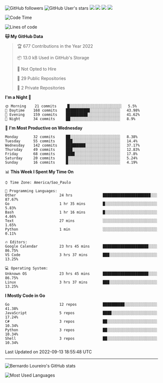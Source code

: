 ![GitHub followers](https://img.shields.io/github/followers/bernardolm?style=for-the-badge&label=GitHub%20followers) ![GitHub User's stars](https://img.shields.io/github/stars/bernardolm?style=for-the-badge&label=GitHub%20User's%20stars) [![](https://img.shields.io/static/v1?logo=linkedin&label=LinkedIn&message=bernardolm&color=0A66C2&style=for-the-badge)](https://www.linkedin.com/in/bernardolm) [![](https://img.shields.io/static/v1?logo=lastdotfm&label=last.fm&message=bernardolm&color=D51007&style=for-the-badge)](https://www.last.fm/user/bernardolm) [![](https://img.shields.io/static/v1?logo=spotify&label=spotify&message=bernardolou&color=1ED760&style=for-the-badge)](https://open.spotify.com/user/bernardolou) [![](https://img.shields.io/static/v1?logo=awesomelists&label=My%20awesome%20stars&message=⭐⭐⭐&color=FC60A8&style=for-the-badge)](https://github.com/bernardolm/awesome-stars)

<!--START_SECTION:waka-->
![Code Time](http://img.shields.io/badge/Code%20Time-1%2C708%20hrs%2016%20mins-blue)

![Lines of code](https://img.shields.io/badge/From%20Hello%20World%20I%27ve%20Written--16%20Thousand%20lines%20of%20code-blue)

**🐱 My GitHub Data** 

> 🏆 677 Contributions in the Year 2022
 > 
> 📦 13.0 kB Used in GitHub's Storage 
 > 
> 🚫 Not Opted to Hire
 > 
> 📜 29 Public Repositories 
 > 
> 🔑 2 Private Repositories  
 > 
**I'm a Night 🦉** 

```text
🌞 Morning    21 commits     █░░░░░░░░░░░░░░░░░░░░░░░░   5.5% 
🌆 Daytime    168 commits    ███████████░░░░░░░░░░░░░░   43.98% 
🌃 Evening    159 commits    ██████████░░░░░░░░░░░░░░░   41.62% 
🌙 Night      34 commits     ██░░░░░░░░░░░░░░░░░░░░░░░   8.9%

```
📅 **I'm Most Productive on Wednesday** 

```text
Monday       32 commits     ██░░░░░░░░░░░░░░░░░░░░░░░   8.38% 
Tuesday      55 commits     ███░░░░░░░░░░░░░░░░░░░░░░   14.4% 
Wednesday    142 commits    █████████░░░░░░░░░░░░░░░░   37.17% 
Thursday     49 commits     ███░░░░░░░░░░░░░░░░░░░░░░   12.83% 
Friday       68 commits     ████░░░░░░░░░░░░░░░░░░░░░   17.8% 
Saturday     20 commits     █░░░░░░░░░░░░░░░░░░░░░░░░   5.24% 
Sunday       16 commits     █░░░░░░░░░░░░░░░░░░░░░░░░   4.19%

```


📊 **This Week I Spent My Time On** 

```text
⌚︎ Time Zone: America/Sao_Paulo

💬 Programming Languages: 
Other                    24 hrs              ██████████████████████░░░   87.67% 
Go                       1 hr 35 mins        █░░░░░░░░░░░░░░░░░░░░░░░░   5.83% 
Bash                     1 hr 16 mins        █░░░░░░░░░░░░░░░░░░░░░░░░   4.66% 
Text                     27 mins             ░░░░░░░░░░░░░░░░░░░░░░░░░   1.65% 
Python                   1 min               ░░░░░░░░░░░░░░░░░░░░░░░░░   0.11%

🔥 Editors: 
Google Calendar          23 hrs 45 mins      █████████████████████░░░░   86.75% 
VS Code                  3 hrs 37 mins       ███░░░░░░░░░░░░░░░░░░░░░░   13.25%

💻 Operating System: 
Unknown OS               23 hrs 45 mins      █████████████████████░░░░   86.75% 
Linux                    3 hrs 37 mins       ███░░░░░░░░░░░░░░░░░░░░░░   13.25%

```

**I Mostly Code in Go** 

```text
Go                       12 repos            ██████████░░░░░░░░░░░░░░░   41.38% 
JavaScript               5 repos             ████░░░░░░░░░░░░░░░░░░░░░   17.24% 
C#                       3 repos             ██░░░░░░░░░░░░░░░░░░░░░░░   10.34% 
Python                   3 repos             ██░░░░░░░░░░░░░░░░░░░░░░░   10.34% 
Shell                    3 repos             ██░░░░░░░░░░░░░░░░░░░░░░░   10.34%

```



 Last Updated on 2022-09-13 18:55:48 UTC
<!--END_SECTION:waka-->

---

![Bernardo Loureiro's GitHub stats](https://github-readme-stats.vercel.app/api?username=bernardolm&count_private=true&show_icons=true&theme=nightowl&include_all_commits=true)

![Most Used Languages](https://github-readme-stats.vercel.app/api/top-langs/?username=bernardolm&theme=nightowl&langs_count=99)

